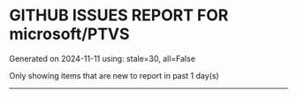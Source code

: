 
# GITHUB ISSUES REPORT FOR microsoft/PTVS


Generated on 2024-11-11 using: stale=30, all=False


Only showing items that are new to report in past 1 day(s)


---




















